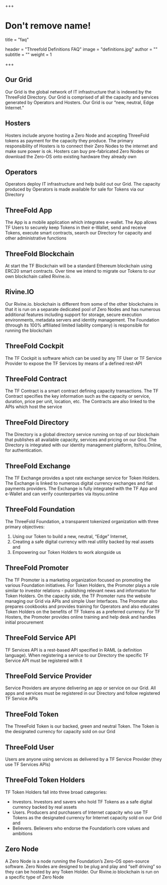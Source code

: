 +++
# Don't remove name!
title = "faq"

header = "Threefold Definitions FAQ"
image = "definitions.jpg"
author = ""
subtitle = ""
weight = 1

+++


## Our Grid

Our Grid is the global network of IT infrastructure that is indexed by the ThreeFold Directory.  Our Grid is comprised of all the capacity and services generated by Operators and Hosters.  Our Grid is our “new, neutral, Edge Internet."

<h2>Hosters</h2>
<!-- please right this header title inside h2 tags because it overwrite with some ids -->


Hosters include anyone hosting a Zero Node and accepting ThreeFold tokens as payment for the capacity they produce.  The primary responsibility of Hosters is to connect their Zero Nodes to the internet and make sure power is ok.  Hosters can buy pre-fabricated Zero Nodes or download the Zero-OS onto existing hardware they already own

<h2>Operators</h2>
<!-- please right this header title inside h2 tags because it overwrite with some ids -->
Operators deploy IT infrastructure and help build out our Grid.  The capacity produced by Operators is made available for sale for Tokens via our Directory

## ThreeFold App

The App is a mobile application which integrates e-wallet.  The App allows TF Users to securely keep Tokens in their e-Wallet, send and receive Tokens, execute smart contracts, search our Directory for capacity and other administrative functions

## ThreeFold Blockchain

At start  the TF Blockchain will be a standard Ethereum blockchain using ERC20 smart contracts.  Over time we intend to migrate our Tokens to our own blockchain called Rivine.io.

## Rivine.IO

Our Rivine.io. blockchain is different from some of the other blockchains in that it is run on a separate dedicated pool of Zero Nodes and has numerous additional features including support for storage, secure execution environments, metadata servers and identity management.  The Foundation (through its 100% affiliated limited liability company) is responsible for running the blockchain

## ThreeFold Cockpit

The TF Cockpit is software which can be used by any TF User or TF Service Provider to expose the TF Services by means of a defined rest-API

## ThreeFold Contract

The TF Contract is a smart contract defining capacity transactions.  The TF Contract specifies the key information such as the capacity or service, duration, price per unit, location, etc.  The Contracts are also linked to the APIs which host the service

## ThreeFold Directory

The Directory is a global directory service running on top of our blockchain that publishes all available capacity, services and pricing on our Grid.  The Directory is integrated with our identity management platform, ItsYou.Online, for authentication.

## ThreeFold Exchange

The TF Exchange provides a spot rate exchange service for Token Holders.  The Exchange is linked to numerous digital currency exchanges and fiat payments providers.  The Exchange is fully integrated with the TF App and e-Wallet and can verify counterparties via itsyou.online

## ThreeFold Foundation

The ThreeFold Foundation, a transparent tokenized organization with three primary objectives:  
1. Using our Token to build a new, neutral, “Edge” Internet,
2. Creating a safe digital currency with real utility backed by real assets and
3. Empowering our Token Holders to work alongside us

## ThreeFold Promoter

The TF Promoter is a marketing organization focused on promoting the various Foundation initiatives.  For Token Holders, the Promoter plays a role similar to investor relations - publishing relevant news and information for Token Holders.  On the capacity side, the TF Promoter runs the website managing our Grid via APIs and simple User Interfaces.  The Promoter also prepares cookbooks and provides training for Operators and also educates Token Holders on the benefits of TF Tokens as a preferred currency.  For TF Hosters, the Promoter provides online training and help desk and handles initial procurement

## ThreeFold Service API

TF Services API is a rest-based API specified in RAML (a definition language).  When registering a service to our Directory the specific TF Service API must be registered with it

## ThreeFold Service Provider

Service Providers are anyone delivering an app or service on our Grid.  All apps and services must be registered in our Directory and follow registered TF Service APIs

##  ThreeFold Token

The ThreeFold Token is our backed, green and neutral Token.  The Token is the designated currency for capacity sold on our Grid

## ThreeFold User

Users are anyone using services as delivered by a TF Service Provider (they use TF Services APIs)

## ThreeFold Token Holders



TF Token Holders fall into three broad categories:
- Investors.  Investors and savers who hold TF Tokens as a safe digital currency backed by real assets
- Users.  Producers and purchasers of Internet capacity who use TF Tokens as the designated currency for Internet capacity sold on our Grid and
- Believers.  Believers who endorse the Foundation’s core values and ambitions

## Zero Node

A Zero Node is a node running the Foundation’s Zero-OS open-source software.  Zero Nodes are designed to be plug and play and “self driving” so they can be hosted by any Token Holder.  Our Rivine.io blockchain is run on a specific type of Zero Node
